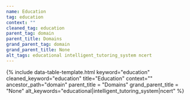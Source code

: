 ```yaml
---
name: Education
tag: education
context: ""
cleaned_tag: education
parent_tag: domain
parent_title: Domains
grand_parent_tag: domain
grand_parent_title: None
alt_tags: educational intelligent_tutoring_system ncert
---
```


{% include data-table-template.html 
  keyword="education" 
  cleaned_keyword="education" 
  title="Education"
  context=""
  ancestor_path="domain" 
  parent_title = "Domains"
  grand_parent_title = "None"
  alt_keywords="educational|intelligent_tutoring_system|ncert"
%}

